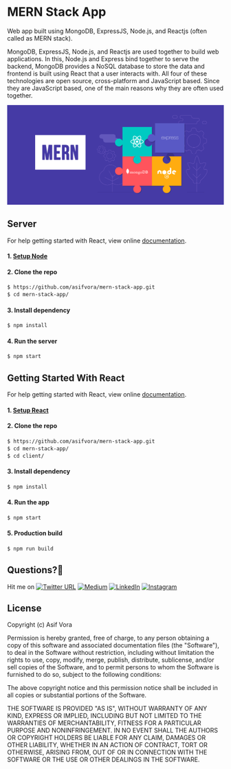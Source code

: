 # MERN Stack App
Web app built using MongoDB, ExpressJS, Node.js, and Reactjs (often called as MERN stack).

MongoDB, ExpressJS, Node.js, and Reactjs are used together to build web applications. In this, Node.js and Express bind together to serve the backend, MongoDB provides a NoSQL database to store the data and frontend is built using React that a user interacts with. All four of these technologies are open source, cross-platform and JavaScript based. Since they are JavaScript based, one of the main reasons why they are often used together.

![image](https://github.com/asifvora/mern-stack-app/blob/master/MERN.png)
<!-- article https://medium.com/crowdbotics/deploy-a-mern-stack-app-on-heroku-b0c255744a70 -->

## Server

For help getting started with React, view online
[documentation](https://reactjs.org/).

#### 1. [Setup Node](https://nodejs.org/en/)

#### 2. Clone the repo

```sh
$ https://github.com/asifvora/mern-stack-app.git
$ cd mern-stack-app/
```

#### 3. Install dependency

```sh
$ npm install
```

#### 4. Run the server

```sh
$ npm start
```

## Getting Started With React

For help getting started with React, view online
[documentation](https://reactjs.org/).

#### 1. [Setup React](https://reactjs.org/docs/try-react.html)

#### 2. Clone the repo

```sh
$ https://github.com/asifvora/mern-stack-app.git
$ cd mern-stack-app/
$ cd client/
```

#### 3. Install dependency

```sh
$ npm install
```

#### 4. Run the app

```sh
$ npm start
```
#### 5. Production build

```sh
$ npm run build
```

## Questions?🤔 
  
Hit me on [![Twitter URL](https://img.shields.io/twitter/url/http/shields.io.svg?style=social)](https://twitter.com/007_dark_shadow)
[![Medium](https://img.shields.io/badge/Medium-asifvora-brightgreen.svg)](https://medium.com/@asifvora)
[![LinkedIn](https://img.shields.io/badge/LinkedIn-asifvora-blue.svg)](https://www.linkedin.com/in/asif-vora/) 
[![Instagram](https://img.shields.io/badge/Instagram-Asif%20Vora-green.svg)](https://www.instagram.com/007_dark_shadow/) 


## License

Copyright (c) Asif Vora

Permission is hereby granted, free of charge, to any person obtaining a copy
of this software and associated documentation files (the "Software"), to deal
in the Software without restriction, including without limitation the rights
to use, copy, modify, merge, publish, distribute, sublicense, and/or sell
copies of the Software, and to permit persons to whom the Software is
furnished to do so, subject to the following conditions:

The above copyright notice and this permission notice shall be included in all
copies or substantial portions of the Software.

THE SOFTWARE IS PROVIDED "AS IS", WITHOUT WARRANTY OF ANY KIND, EXPRESS OR
IMPLIED, INCLUDING BUT NOT LIMITED TO THE WARRANTIES OF MERCHANTABILITY,
FITNESS FOR A PARTICULAR PURPOSE AND NONINFRINGEMENT. IN NO EVENT SHALL THE
AUTHORS OR COPYRIGHT HOLDERS BE LIABLE FOR ANY CLAIM, DAMAGES OR OTHER
LIABILITY, WHETHER IN AN ACTION OF CONTRACT, TORT OR OTHERWISE, ARISING FROM,
OUT OF OR IN CONNECTION WITH THE SOFTWARE OR THE USE OR OTHER DEALINGS IN THE
SOFTWARE.
